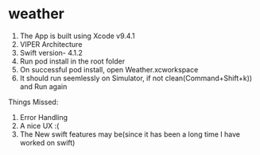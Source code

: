 # weather
1. The App is built using Xcode v9.4.1
2. VIPER Architecture
3. Swift version- 4.1.2
4. Run pod install in the root folder
5. On successful pod install, open Weather.xcworkspace
6. It should run seemlessly on Simulator, if not clean(Command+Shift+k)) and Run again

Things Missed:
1. Error Handling
2. A nice UX :(
3. The New swift features may be(since it has been a long time I have worked on swift)
